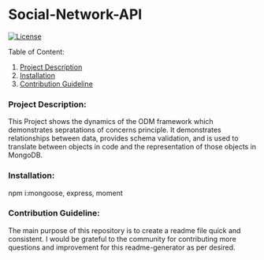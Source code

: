 # Social-Network-API

[![License](https://img.shields.io/badge/license-mit-blue.svg)](https://opensource.org/licenses/mit)
  
  Table of Content:
  1. [Project Description](#Project-Description)
  2. [Installation](#Installation)
  3. [Contribution Guideline](#Contribution-Guideline)

### Project Description:

This Project shows the dynamics of the ODM framework which demonstrates sepratations of concerns principle. 
It demonstrates relationships between data, provides schema validation, and is used to translate between objects in code and the representation of those objects in MongoDB.

### Installation:
npm i:mongoose, express, moment

### Contribution Guideline:

The main purpose of this repository is to create a readme file quick and consistent. I would be grateful to the community for contributing more questions and improvement for this readme-generator as per desired.
